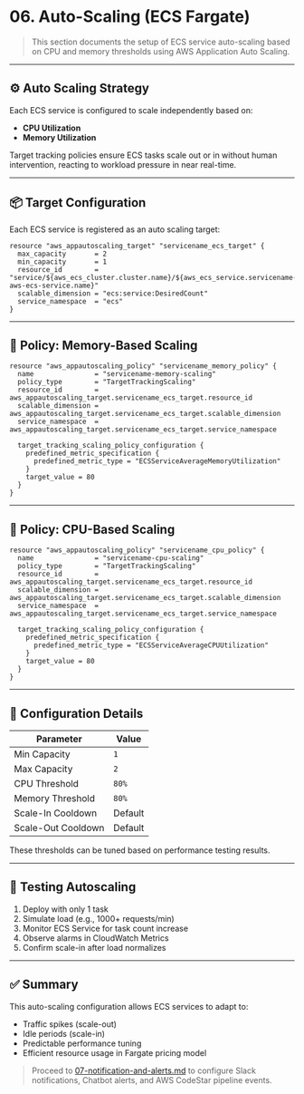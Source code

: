 # 06. Auto-Scaling (ECS Fargate)

> This section documents the setup of ECS service auto-scaling based on CPU and memory thresholds using AWS Application Auto Scaling.

---

## ⚙️ Auto Scaling Strategy

Each ECS service is configured to scale independently based on:

- **CPU Utilization**
- **Memory Utilization**

Target tracking policies ensure ECS tasks scale out or in without human intervention, reacting to workload pressure in near real-time.

---

## 📦 Target Configuration

Each ECS service is registered as an auto scaling target:

```hcl
resource "aws_appautoscaling_target" "servicename_ecs_target" {
  max_capacity       = 2
  min_capacity       = 1
  resource_id        = "service/${aws_ecs_cluster.cluster.name}/${aws_ecs_service.servicename-aws-ecs-service.name}"
  scalable_dimension = "ecs:service:DesiredCount"
  service_namespace  = "ecs"
}
```

---

## 🔁 Policy: Memory-Based Scaling

```hcl
resource "aws_appautoscaling_policy" "servicename_memory_policy" {
  name               = "servicename-memory-scaling"
  policy_type        = "TargetTrackingScaling"
  resource_id        = aws_appautoscaling_target.servicename_ecs_target.resource_id
  scalable_dimension = aws_appautoscaling_target.servicename_ecs_target.scalable_dimension
  service_namespace  = aws_appautoscaling_target.servicename_ecs_target.service_namespace

  target_tracking_scaling_policy_configuration {
    predefined_metric_specification {
      predefined_metric_type = "ECSServiceAverageMemoryUtilization"
    }
    target_value = 80
  }
}
```

---

## 🔁 Policy: CPU-Based Scaling

```hcl
resource "aws_appautoscaling_policy" "servicename_cpu_policy" {
  name               = "servicename-cpu-scaling"
  policy_type        = "TargetTrackingScaling"
  resource_id        = aws_appautoscaling_target.servicename_ecs_target.resource_id
  scalable_dimension = aws_appautoscaling_target.servicename_ecs_target.scalable_dimension
  service_namespace  = aws_appautoscaling_target.servicename_ecs_target.service_namespace

  target_tracking_scaling_policy_configuration {
    predefined_metric_specification {
      predefined_metric_type = "ECSServiceAverageCPUUtilization"
    }
    target_value = 80
  }
}
```

---

## 🧠 Configuration Details

| Parameter          | Value   |
| ------------------ | ------- |
| Min Capacity       | `1`     |
| Max Capacity       | `2`     |
| CPU Threshold      | `80%`   |
| Memory Threshold   | `80%`   |
| Scale-In Cooldown  | Default |
| Scale-Out Cooldown | Default |

These thresholds can be tuned based on performance testing results.

---

## 🧪 Testing Autoscaling

1. Deploy with only 1 task
2. Simulate load (e.g., 1000+ requests/min)
3. Monitor ECS Service for task count increase
4. Observe alarms in CloudWatch Metrics
5. Confirm scale-in after load normalizes

---

## ✅ Summary

This auto-scaling configuration allows ECS services to adapt to:

- Traffic spikes (scale-out)
- Idle periods (scale-in)
- Predictable performance tuning
- Efficient resource usage in Fargate pricing model

> Proceed to [07-notification-and-alerts.md](./07-notification-and-alerts.md) to configure Slack notifications, Chatbot alerts, and AWS CodeStar pipeline events.
